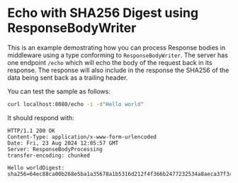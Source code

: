 # Echo with SHA256 Digest using ResponseBodyWriter

This is an example demostrating how you can process Response bodies in middleware using a type conforming to `ResponseBodyWriter`. The server has one endpoint `/echo` which will echo the body of the request back in its response. The response will also include in the response the SHA256 of the data being sent back as a trailing header.

You can test the sample as follows:

```sh
curl localhost:8080/echo -i -d"Hello world"
```

It should respond with:

```
HTTP/1.1 200 OK
Content-Type: application/x-www-form-urlencoded
Date: Fri, 23 Aug 2024 12:05:57 GMT
Server: ResponseBodyProcessing
transfer-encoding: chunked

Hello worldDigest: sha256=64ec88ca00b268e5ba1a35678a1b5316d212f4f366b2477232534a8aeca37f3c
```